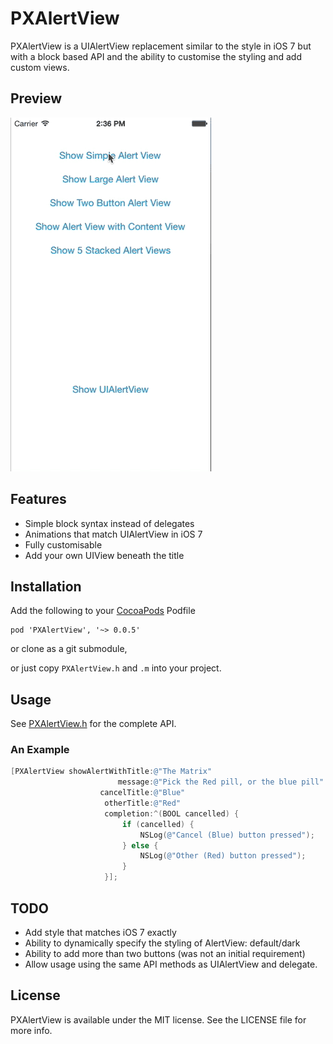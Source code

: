 # PXAlertView

PXAlertView is a UIAlertView replacement similar to the style in iOS 7 but with a block based API and the ability to customise the styling and add custom views.

## Preview
![Demo Animation](animation.gif)

## Features

* Simple block syntax instead of delegates
* Animations that match UIAlertView in iOS 7
* Fully customisable
* Add your own UIView beneath the title

## Installation

Add the following to your [CocoaPods](http://cocoapods.org/) Podfile 

	pod 'PXAlertView', '~> 0.0.5'

or clone as a git submodule,

or just copy ```PXAlertView.h``` and ```.m``` into your project.

## Usage

See [PXAlertView.h](Classes/PXAlertView.h) for the complete API.

### An Example

```Objective-C
[PXAlertView showAlertWithTitle:@"The Matrix"
                        message:@"Pick the Red pill, or the blue pill"
                    cancelTitle:@"Blue"
                     otherTitle:@"Red"
                     completion:^(BOOL cancelled) {
                         if (cancelled) {
                             NSLog(@"Cancel (Blue) button pressed");
                         } else {
                             NSLog(@"Other (Red) button pressed");
                         }
                     }];
```

## TODO

* Add style that matches iOS 7 exactly
* Ability to dynamically specify the styling of AlertView: default/dark
* Ability to add more than two buttons (was not an initial requirement)
* Allow usage using the same API methods as UIAlertView and delegate.

## License

PXAlertView is available under the MIT license. See the LICENSE file for more info.